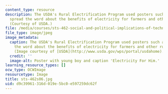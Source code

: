```yaml
---
content_type: resource
description: The USDA's Rural Electrification Program used posters such as this to
  spread the word about the benefits of electricity for farmers and other rural people.
  (Courtesy of USDA.)
file: /media/courses/sts-462-social-and-political-implications-of-technology-spring-2006/d9c39961316d019e5bc0e597259dc62f_sts-462s06.jpg
file_type: image/jpeg
image_metadata:
  caption: The USDA's Rural Electrification Program used posters such as this to spread
    the word about the benefits of electricity for farmers and other rural people.
    (Image courtesy of [USDA](http://www.usda.gov/wps/portal/usdahome).)
  credit: ''
  image-alt: Poster with young boy and caption 'Electricity For Him.'
learning_resource_types: []
ocw_type: OCWImage
resourcetype: Image
title: sts-462s06.jpg
uid: d9c39961-316d-019e-5bc0-e597259dc62f
---
```

